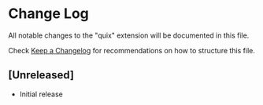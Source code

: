 # Change Log

All notable changes to the "quix" extension will be documented in this file.

Check [Keep a Changelog](http://keepachangelog.com/) for recommendations on how to structure this file.

## [Unreleased]

- Initial release